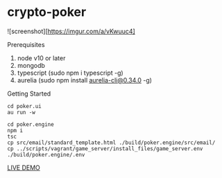 ﻿# crypto-poker
 
 ![screenshot][https://imgur.com/a/vKwuuc4]

Prerequisites
1) node v10 or later
2) mongodb
3) typescript (sudo npm i typescript -g)
3) aurelia (sudo npm install aurelia-cli@0.34.0 -g)

Getting Started

```
cd poker.ui
au run -w
```


```
cd poker.engine
npm i
tsc
cp src/email/standard_template.html ./build/poker.engine/src/email/
cp ../scripts/vagrant/game_server/install_files/game_server.env ./build/poker.engine/.env
```

[LIVE DEMO](https://troyshouse.poker/)

